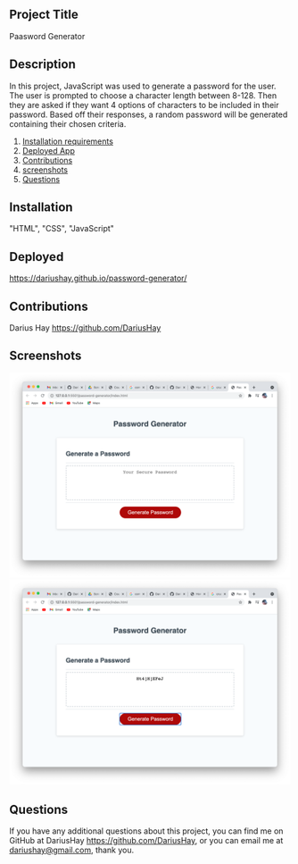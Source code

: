 ## Project Title

Paasword Generator

## Description

In this project, JavaScript was used to generate a password for the user. The user is prompted to choose a character length between 8-128. Then they are asked if they want 4 options of characters to be included in their password. Based off their responses, a random password will be generated containing their chosen criteria. 

1. [Installation requirements](#Installation)
2. [Deployed App](#Deployed)
3. [Contributions](#Contributions)
4. [screenshots](#Screenshots)
5. [Questions](#questions)

## Installation

"HTML", "CSS", "JavaScript"

## Deployed 

https://dariushay.github.io/password-generator/ 

## Contributions

Darius Hay https://github.com/DariusHay

## Screenshots

![home](assets/home.png)
![password](assets/pass.png)

## Questions

If you have any additional questions about this project, you can find me on GitHub at DariusHay https://github.com/DariusHay, or you can email me at dariushay@gmail.com, thank you.
   
